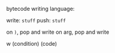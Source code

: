 bytecode writing language:

write: `stuff`
push: `stuff`

on `)`, pop and write
on arg, pop and write

w (condition) (code)

